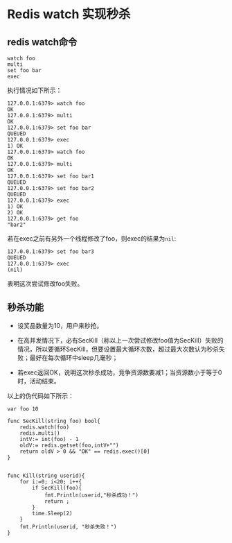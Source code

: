 # Redis watch 实现秒杀

## redis watch命令
```
watch foo
multi
set foo bar
exec
```

执行情况如下所示：

```
127.0.0.1:6379> watch foo
OK
127.0.0.1:6379> multi
OK
127.0.0.1:6379> set foo bar
QUEUED
127.0.0.1:6379> exec
1) OK
127.0.0.1:6379> watch foo
OK
127.0.0.1:6379> multi
OK
127.0.0.1:6379> set foo bar1
QUEUED
127.0.0.1:6379> set foo bar2
QUEUED
127.0.0.1:6379> exec
1) OK
2) OK
127.0.0.1:6379> get foo
"bar2"
```

若在exec之前有另外一个线程修改了foo，则exec的结果为`nil`:

```
127.0.0.1:6379> set foo bar3
QUEUED
127.0.0.1:6379> exec
(nil)
```

表明这次尝试修改foo失败。


## 秒杀功能

 - 设奖品数量为10，用户来秒抢。

 - 在高并发情况下，必有SecKill（称以上一次尝试修改foo值为SecKill）失败的情况，所以要循环SecKill，但要设置最大循环次数，超过最大次数认为秒杀失败；最好在每次循环中sleep几毫秒；

 - 若exec返回OK，说明这次秒杀成功，竞争资源数要减1；当资源数小于等于0时，活动结束。

 以上的伪代码如下所示：

```
var foo 10

func SecKill(string foo) bool{
    redis.watch(foo)
	redis.multi()
	intV:= int(foo) - 1
	oldV:= redis.getset(foo,intV+"")
	return oldV > 0 && "OK" == redis.exec()[0]
}


func Kill(string userid){
	for i:=0; i<20; i++{
		if SecKill(foo){
			fmt.Println(userid,"秒杀成功！")
			return ;
		}
		time.Sleep(2)
	}
	fmt.Println(userid, "秒杀失败！")
}
```
